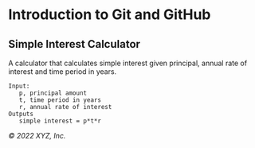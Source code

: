 # Introduction to Git and GitHub

## Simple Interest Calculator

A calculator that calculates simple interest given principal, annual rate of interest and time period in years.

```
Input:
   p, principal amount
   t, time period in years
   r, annual rate of interest
Outputs
   simple interest = p*t*r
```

_© 2022 XYZ, Inc._
